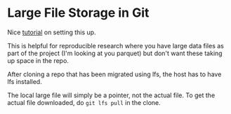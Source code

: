 # Large File Storage in Git

Nice [tutorial](https://www.youtube.com/watch?v=4WftZfn9L_I) on setting this up.

This is helpful for reproducible research where you have large data files as part of the project (I'm looking at you parquet) but don't want these taking up space in the repo.


After cloning a repo that has been migrated using lfs, the host has to have lfs installed.

The local large file will simply be a pointer, not the actual file.
To get the actual file downloaded, do `git lfs pull` in the clone.
